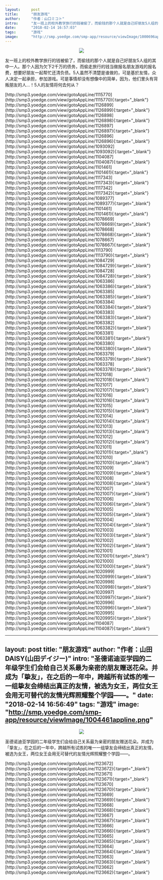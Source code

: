 ```yaml
---
layout:     post
title:      "朋友游戏"
author:     "作者：山口ミコト"
intro:      "友一班上的校外教学旅行的钱被偷了，而偷钱的那个人就是自己好朋友5人组的其中一人。那个人因为欠下2千万的债务，而偷走旅行的钱当做报名朋友游戏的报名费，想要好朋友一起帮忙还清负债。5人虽然不清楚是谁做的，可是基於友情，众人决定一起承担，参加游戏。可是事情却没有想像中的简单，因为，他们里头有背叛朋友的人…！5人的友情将何去何从？"
date:       "2018-02-14 16:57:03"
tags:       "游戏"
image:      "http://smp.yoedge.com/smp-app/resource/viewImage/1000696appline.png"
---
```

<div style="text-align: center">
<p><img src="http://smp.yoedge.com/smp-app/resource/viewImage/1000696appline.png"/></p>
</div>
<p class="post-meta">
<span>友一班上的校外教学旅行的钱被偷了，而偷钱的那个人就是自己好朋友5人组的其中一人。那个人因为欠下2千万的债务，而偷走旅行的钱当做报名朋友游戏的报名费，想要好朋友一起帮忙还清负债。5人虽然不清楚是谁做的，可是基於友情，众人决定一起承担，参加游戏。可是事情却没有想像中的简单，因为，他们里头有背叛朋友的人…！5人的友情将何去何从？</span>
</p>
[http://smp3.yoedge.com/view/gotoAppLine/1115770](http://smp3.yoedge.com/view/gotoAppLine/1115770){:target="_blank"}
[http://smp3.yoedge.com/view/gotoAppLine/1126899](http://smp3.yoedge.com/view/gotoAppLine/1126899){:target="_blank"}
[http://smp3.yoedge.com/view/gotoAppLine/1126898](http://smp3.yoedge.com/view/gotoAppLine/1126898){:target="_blank"}
[http://smp3.yoedge.com/view/gotoAppLine/1126897](http://smp3.yoedge.com/view/gotoAppLine/1126897){:target="_blank"}
[http://smp3.yoedge.com/view/gotoAppLine/1126896](http://smp3.yoedge.com/view/gotoAppLine/1126896){:target="_blank"}
[http://smp3.yoedge.com/view/gotoAppLine/1093092](http://smp3.yoedge.com/view/gotoAppLine/1093092){:target="_blank"}
[http://smp3.yoedge.com/view/gotoAppLine/1104087](http://smp3.yoedge.com/view/gotoAppLine/1104087){:target="_blank"}
[http://smp3.yoedge.com/view/gotoAppLine/1101461](http://smp3.yoedge.com/view/gotoAppLine/1101461){:target="_blank"}
[http://smp3.yoedge.com/view/gotoAppLine/1117343](http://smp3.yoedge.com/view/gotoAppLine/1117343){:target="_blank"}
[http://smp3.yoedge.com/view/gotoAppLine/1117342](http://smp3.yoedge.com/view/gotoAppLine/1117342){:target="_blank"}
[http://smp3.yoedge.com/view/gotoAppLine/1089377](http://smp3.yoedge.com/view/gotoAppLine/1089377){:target="_blank"}
[http://smp3.yoedge.com/view/gotoAppLine/1101461](http://smp3.yoedge.com/view/gotoAppLine/1101461){:target="_blank"}
[http://smp3.yoedge.com/view/gotoAppLine/1078669](http://smp3.yoedge.com/view/gotoAppLine/1078669){:target="_blank"}
[http://smp3.yoedge.com/view/gotoAppLine/1078668](http://smp3.yoedge.com/view/gotoAppLine/1078668){:target="_blank"}
[http://smp3.yoedge.com/view/gotoAppLine/1078667](http://smp3.yoedge.com/view/gotoAppLine/1078667){:target="_blank"}
[http://smp3.yoedge.com/view/gotoAppLine/1113790](http://smp3.yoedge.com/view/gotoAppLine/1113790){:target="_blank"}
[http://smp3.yoedge.com/view/gotoAppLine/1084729](http://smp3.yoedge.com/view/gotoAppLine/1084729){:target="_blank"}
[http://smp3.yoedge.com/view/gotoAppLine/1084728](http://smp3.yoedge.com/view/gotoAppLine/1084728){:target="_blank"}
[http://smp3.yoedge.com/view/gotoAppLine/1063386](http://smp3.yoedge.com/view/gotoAppLine/1063386){:target="_blank"}
[http://smp3.yoedge.com/view/gotoAppLine/1063385](http://smp3.yoedge.com/view/gotoAppLine/1063385){:target="_blank"}
[http://smp3.yoedge.com/view/gotoAppLine/1063384](http://smp3.yoedge.com/view/gotoAppLine/1063384){:target="_blank"}
[http://smp3.yoedge.com/view/gotoAppLine/1063383](http://smp3.yoedge.com/view/gotoAppLine/1063383){:target="_blank"}
[http://smp3.yoedge.com/view/gotoAppLine/1063382](http://smp3.yoedge.com/view/gotoAppLine/1063382){:target="_blank"}
[http://smp3.yoedge.com/view/gotoAppLine/1063381](http://smp3.yoedge.com/view/gotoAppLine/1063381){:target="_blank"}
[http://smp3.yoedge.com/view/gotoAppLine/1063380](http://smp3.yoedge.com/view/gotoAppLine/1063380){:target="_blank"}
[http://smp3.yoedge.com/view/gotoAppLine/1063379](http://smp3.yoedge.com/view/gotoAppLine/1063379){:target="_blank"}
[http://smp3.yoedge.com/view/gotoAppLine/1063378](http://smp3.yoedge.com/view/gotoAppLine/1063378){:target="_blank"}
[http://smp3.yoedge.com/view/gotoAppLine/1021018](http://smp3.yoedge.com/view/gotoAppLine/1021018){:target="_blank"}
[http://smp3.yoedge.com/view/gotoAppLine/1021017](http://smp3.yoedge.com/view/gotoAppLine/1021017){:target="_blank"}
[http://smp3.yoedge.com/view/gotoAppLine/1021016](http://smp3.yoedge.com/view/gotoAppLine/1021016){:target="_blank"}
[http://smp3.yoedge.com/view/gotoAppLine/1021015](http://smp3.yoedge.com/view/gotoAppLine/1021015){:target="_blank"}
[http://smp3.yoedge.com/view/gotoAppLine/1021014](http://smp3.yoedge.com/view/gotoAppLine/1021014){:target="_blank"}
[http://smp3.yoedge.com/view/gotoAppLine/1021013](http://smp3.yoedge.com/view/gotoAppLine/1021013){:target="_blank"}
[http://smp3.yoedge.com/view/gotoAppLine/1021012](http://smp3.yoedge.com/view/gotoAppLine/1021012){:target="_blank"}
[http://smp3.yoedge.com/view/gotoAppLine/1021011](http://smp3.yoedge.com/view/gotoAppLine/1021011){:target="_blank"}
[http://smp3.yoedge.com/view/gotoAppLine/1021010](http://smp3.yoedge.com/view/gotoAppLine/1021010){:target="_blank"}
[http://smp3.yoedge.com/view/gotoAppLine/1021009](http://smp3.yoedge.com/view/gotoAppLine/1021009){:target="_blank"}
[http://smp3.yoedge.com/view/gotoAppLine/1021008](http://smp3.yoedge.com/view/gotoAppLine/1021008){:target="_blank"}
[http://smp3.yoedge.com/view/gotoAppLine/1021007](http://smp3.yoedge.com/view/gotoAppLine/1021007){:target="_blank"}
[http://smp3.yoedge.com/view/gotoAppLine/1021006](http://smp3.yoedge.com/view/gotoAppLine/1021006){:target="_blank"}
[http://smp3.yoedge.com/view/gotoAppLine/1021005](http://smp3.yoedge.com/view/gotoAppLine/1021005){:target="_blank"}
[http://smp3.yoedge.com/view/gotoAppLine/1021004](http://smp3.yoedge.com/view/gotoAppLine/1021004){:target="_blank"}
[http://smp3.yoedge.com/view/gotoAppLine/1021003](http://smp3.yoedge.com/view/gotoAppLine/1021003){:target="_blank"}
[http://smp3.yoedge.com/view/gotoAppLine/1021002](http://smp3.yoedge.com/view/gotoAppLine/1021002){:target="_blank"}
[http://smp3.yoedge.com/view/gotoAppLine/1021001](http://smp3.yoedge.com/view/gotoAppLine/1021001){:target="_blank"}
[http://smp3.yoedge.com/view/gotoAppLine/1021000](http://smp3.yoedge.com/view/gotoAppLine/1021000){:target="_blank"}
[http://smp3.yoedge.com/view/gotoAppLine/1020999](http://smp3.yoedge.com/view/gotoAppLine/1020999){:target="_blank"}
[http://smp3.yoedge.com/view/gotoAppLine/1020998](http://smp3.yoedge.com/view/gotoAppLine/1020998){:target="_blank"}
[http://smp3.yoedge.com/view/gotoAppLine/1020997](http://smp3.yoedge.com/view/gotoAppLine/1020997){:target="_blank"}
[http://smp3.yoedge.com/view/gotoAppLine/1020996](http://smp3.yoedge.com/view/gotoAppLine/1020996){:target="_blank"}
[http://smp3.yoedge.com/view/gotoAppLine/1020995](http://smp3.yoedge.com/view/gotoAppLine/1020995){:target="_blank"}
[http://smp3.yoedge.com/view/gotoAppLine/1104087](http://smp3.yoedge.com/view/gotoAppLine/1104087){:target="_blank"}


---
layout:     post
title:      "朋友游戏"
author:     "作者：山田DAISY(山田デイジー)"
intro:      "圣德诺迪亚学园的二年级学生们会给自己关系最为亲密的朋友赠送花朵。并成为「挚友」，在之后的一年中，跨越所有试炼的唯一一组挚友会缔结出真正的友情，被选为女王，两位女王会用无可替代的友情光辉照耀整个学园——。"
date:       "2018-02-14 16:56:49"
tags:       "游戏"
image:      "http://smp.yoedge.com/smp-app/resource/viewImage/1004461appline.png"
---
<div style="text-align: center">
<p><img src="http://smp.yoedge.com/smp-app/resource/viewImage/1004461appline.png"/></p>
</div>
<p class="post-meta">
<span>圣德诺迪亚学园的二年级学生们会给自己关系最为亲密的朋友赠送花朵。并成为「挚友」，在之后的一年中，跨越所有试炼的唯一一组挚友会缔结出真正的友情，被选为女王，两位女王会用无可替代的友情光辉照耀整个学园——。</span>
</p>
[http://smp3.yoedge.com/view/gotoAppLine/1123672](http://smp3.yoedge.com/view/gotoAppLine/1123672){:target="_blank"}
[http://smp3.yoedge.com/view/gotoAppLine/1123671](http://smp3.yoedge.com/view/gotoAppLine/1123671){:target="_blank"}
[http://smp3.yoedge.com/view/gotoAppLine/1123670](http://smp3.yoedge.com/view/gotoAppLine/1123670){:target="_blank"}
[http://smp3.yoedge.com/view/gotoAppLine/1123669](http://smp3.yoedge.com/view/gotoAppLine/1123669){:target="_blank"}
[http://smp3.yoedge.com/view/gotoAppLine/1123668](http://smp3.yoedge.com/view/gotoAppLine/1123668){:target="_blank"}
[http://smp3.yoedge.com/view/gotoAppLine/1123667](http://smp3.yoedge.com/view/gotoAppLine/1123667){:target="_blank"}
[http://smp3.yoedge.com/view/gotoAppLine/1123666](http://smp3.yoedge.com/view/gotoAppLine/1123666){:target="_blank"}
[http://smp3.yoedge.com/view/gotoAppLine/1123665](http://smp3.yoedge.com/view/gotoAppLine/1123665){:target="_blank"}
[http://smp3.yoedge.com/view/gotoAppLine/1123664](http://smp3.yoedge.com/view/gotoAppLine/1123664){:target="_blank"}
[http://smp3.yoedge.com/view/gotoAppLine/1123663](http://smp3.yoedge.com/view/gotoAppLine/1123663){:target="_blank"}
[http://smp3.yoedge.com/view/gotoAppLine/1123662](http://smp3.yoedge.com/view/gotoAppLine/1123662){:target="_blank"}


